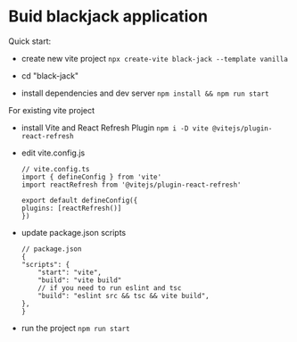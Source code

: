 # Buid blackjack application

Quick start:

- create new vite project `npx create-vite black-jack --template vanilla`

- cd "black-jack"

- install dependencies and dev server `npm install && npm run start`


For existing vite project

- install Vite and React Refresh Plugin `npm i -D vite @vitejs/plugin-react-refresh`

- edit vite.config.js 

    ```
    // vite.config.ts
    import { defineConfig } from 'vite'
    import reactRefresh from '@vitejs/plugin-react-refresh'

    export default defineConfig({
    plugins: [reactRefresh()]
    })
    ```

- update package.json scripts

    ```
    // package.json
    {
    "scripts": {
        "start": "vite",
        "build": "vite build"
        // if you need to run eslint and tsc
        "build": "eslint src && tsc && vite build",
    },
    }

    ```

- run the project `npm run start`
